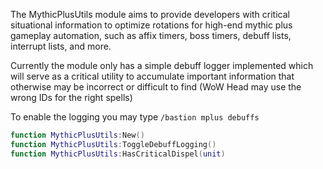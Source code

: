 The MythicPlusUtils module aims to provide developers with critical situational information to optimize rotations for high-end mythic plus gameplay automation, such as affix timers, boss timers, debuff lists, interrupt lists, and more. 

Currently the module only has a simple debuff logger implemented which will serve as a critical utility to accumulate important information that otherwise may be incorrect or difficult to find (WoW Head may use the wrong IDs for the right spells)

To enable the logging you may type `/bastion mplus debuffs` 

```lua
function MythicPlusUtils:New()
function MythicPlusUtils:ToggleDebuffLogging()
function MythicPlusUtils:HasCriticalDispel(unit)
```